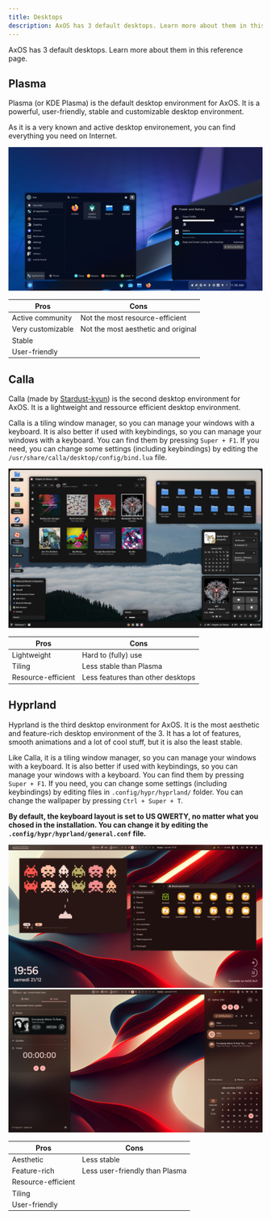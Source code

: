 ```yaml
---
title: Desktops
description: AxOS has 3 default desktops. Learn more about them in this reference page.
---
```


AxOS has 3 default desktops. Learn more about them in this reference page.

## Plasma

Plasma (or KDE Plasma) is the default desktop environment for AxOS. It is a powerful, user-friendly, stable and customizable desktop environment.

As it is a very known and active desktop environement, you can find everything you need on Internet.

![Plasma](../../../assets/desktops/plasma1.png)

| Pros               | Cons                                |
| ------------------ | ----------------------------------- |
| Active community   | Not the most resource-efficient     |
| Very customizable  | Not the most aesthetic and original |
| Stable             |                                     |
| User-friendly      |                                     |

## Calla

Calla (made by [Stardust-kyun](https://github.com/Stardust-kyun)) is the second desktop environment for AxOS. It is a lightweight and ressource efficient desktop environment. 

Calla is a tiling window manager, so you can manage your windows with a keyboard. It is also better if used with keybindings, so you can manage your windows with a keyboard. You can find them by pressing `Super + F1`. If you need, you can change some settings (including keybindings) by editing the `/usr/share/calla/desktop/config/bind.lua` file.

![Calla](../../../assets/desktops/calla.png)  

| Pros               | Cons                                |
| ------------------ | ----------------------------------- |
| Lightweight        | Hard to (fully) use                 |
| Tiling             | Less stable than Plasma             |
| Resource-efficient | Less features than other desktops   |

## Hyprland

Hyprland is the third desktop environment for AxOS. It is the most aesthetic and feature-rich desktop environment of the 3. It has a lot of features, smooth animations and a lot of cool stuff, but it is also the least stable.

Like Calla, it is a tiling window manager, so you can manage your windows with a keyboard. It is also better if used with keybindings, so you can manage your windows with a keyboard. You can find them by pressing `Super + F1`. If you need, you can change some settings (including keybindings) by editing files in  `.config/hypr/hyprland/` folder. You can change the wallpaper by pressing `Ctrl + Super + T`.

**By default, the keyboard layout is set to US QWERTY, no matter what you chosed in the installation. You can change it by editing the `.config/hypr/hyprland/general.conf` file.**

![Hyprland](../../../assets/desktops/hypr1.png)
![Hyprland](../../../assets/desktops/hypr2.png)

| Pros               | Cons                                |
| ------------------ | ----------------------------------- |
| Aesthetic          | Less stable                         |
| Feature-rich       | Less user-friendly than Plasma      |
| Resource-efficient |                                     |
| Tiling             |                                     |
| User-friendly      |                                     |
